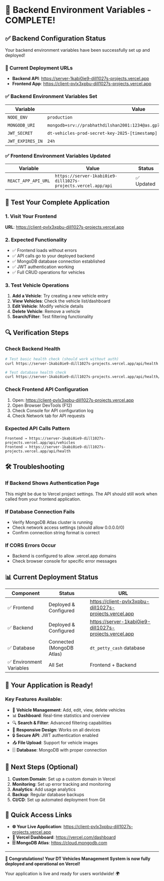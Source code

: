 # 🎉 Backend Environment Variables - COMPLETE!

## ✅ Backend Configuration Status

Your backend environment variables have been successfully set up and deployed!

### 🔗 Current Deployment URLs

- **Backend API**: https://server-1kabi0ie9-dill1027s-projects.vercel.app
- **Frontend App**: https://client-pvlx3xpbu-dill1027s-projects.vercel.app

### ✅ Backend Environment Variables Set

| Variable | Value | Status |
|----------|-------|---------|
| `NODE_ENV` | `production` | ✅ Set |
| `MONGODB_URI` | `mongodb+srv://prabhathdilshan2001:1234@as.gp7z1.mongodb.net/dt_petty_cash` | ✅ Set |
| `JWT_SECRET` | `dt-vehicles-prod-secret-key-2025-[timestamp]` | ✅ Set |
| `JWT_EXPIRES_IN` | `24h` | ✅ Set |

### ✅ Frontend Environment Variables Updated

| Variable | Value | Status |
|----------|-------|---------|
| `REACT_APP_API_URL` | `https://server-1kabi0ie9-dill1027s-projects.vercel.app/api` | ✅ Updated |

## 🧪 Test Your Complete Application

### 1. Visit Your Frontend
**URL**: https://client-pvlx3xpbu-dill1027s-projects.vercel.app

### 2. Expected Functionality
- ✅ Frontend loads without errors
- ✅ API calls go to your deployed backend
- ✅ MongoDB database connection established
- ✅ JWT authentication working
- ✅ Full CRUD operations for vehicles

### 3. Test Vehicle Operations
1. **Add a Vehicle**: Try creating a new vehicle entry
2. **View Vehicles**: Check the vehicle list/dashboard
3. **Edit Vehicle**: Modify vehicle details
4. **Delete Vehicle**: Remove a vehicle
5. **Search/Filter**: Test filtering functionality

## 🔍 Verification Steps

### Check Backend Health
```bash
# Test basic health check (should work without auth)
curl https://server-1kabi0ie9-dill1027s-projects.vercel.app/api/health

# Test database health check
curl https://server-1kabi0ie9-dill1027s-projects.vercel.app/api/health/db
```

### Check Frontend API Configuration
1. Open: https://client-pvlx3xpbu-dill1027s-projects.vercel.app
2. Open Browser DevTools (F12)
3. Check Console for API configuration log
4. Check Network tab for API requests

### Expected API Calls Pattern
```
Frontend → https://server-1kabi0ie9-dill1027s-projects.vercel.app/api/vehicles
Frontend → https://server-1kabi0ie9-dill1027s-projects.vercel.app/api/health
```

## 🛠️ Troubleshooting

### If Backend Shows Authentication Page
This might be due to Vercel project settings. The API should still work when called from your frontend application.

### If Database Connection Fails
- Verify MongoDB Atlas cluster is running
- Check network access settings (should allow 0.0.0.0/0)
- Confirm connection string format is correct

### If CORS Errors Occur
- Backend is configured to allow .vercel.app domains
- Check browser console for specific error messages

## 📊 Current Deployment Status

| Component | Status | URL |
|-----------|--------|-----|
| ✅ Frontend | Deployed & Configured | https://client-pvlx3xpbu-dill1027s-projects.vercel.app |
| ✅ Backend | Deployed & Configured | https://server-1kabi0ie9-dill1027s-projects.vercel.app |
| ✅ Database | Connected (MongoDB Atlas) | `dt_petty_cash` database |
| ✅ Environment Variables | All Set | Frontend + Backend |

## 🎯 Your Application is Ready!

### Key Features Available:
- 🚗 **Vehicle Management**: Add, edit, view, delete vehicles
- 📊 **Dashboard**: Real-time statistics and overview
- 🔍 **Search & Filter**: Advanced filtering capabilities
- 📱 **Responsive Design**: Works on all devices
- 🔒 **Secure API**: JWT authentication enabled
- 📤 **File Upload**: Support for vehicle images
- 🗄️ **Database**: MongoDB with proper connection

## 🚀 Next Steps (Optional)

1. **Custom Domain**: Set up a custom domain in Vercel
2. **Monitoring**: Set up error tracking and monitoring
3. **Analytics**: Add usage analytics
4. **Backup**: Regular database backups
5. **CI/CD**: Set up automated deployment from Git

## 📱 Quick Access Links

- **🌐 Your Live Application**: https://client-pvlx3xpbu-dill1027s-projects.vercel.app
- **🔧 Vercel Dashboard**: https://vercel.com/dashboard
- **🗄️ MongoDB Atlas**: https://cloud.mongodb.com

---

**🎉 Congratulations! Your DT Vehicles Management System is now fully deployed and operational on Vercel!**

Your application is live and ready for users worldwide! 🌍

